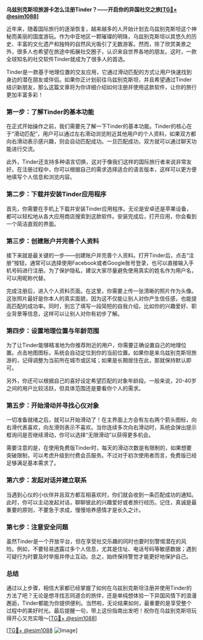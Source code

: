 **乌兹别克斯坦旅游卡怎么注册Tinder？——开启你的异国社交之旅[[TG💪+ @esim1088](https://t.me/s/esim1088)]**

近年来，随着国际旅行的逐渐恢复，越来越多的人开始计划去乌兹别克斯坦这个神秘而美丽的国度游玩。作为中亚地区一颗璀璨的明珠，乌兹别克斯坦以其悠久的历史、丰富的文化遗产和独特的自然风光吸引了无数游客。然而，除了欣赏美景之外，很多人也希望在旅途中拓展社交圈子，认识来自世界各地的朋友。这时，一款全球知名的社交软件Tinder就成为了很多人的首选。

Tinder是一款基于地理位置的交友应用，它通过滑动匹配的方式让用户快速找到身边的潜在朋友或伴侣。如果你正计划前往乌兹别克斯坦，并且希望通过Tinder结识新朋友，那么这篇文章将为你详细介绍如何注册并使用这款软件，让你的旅行更加丰富多彩！

### **第一步：了解Tinder的基本功能**

在正式开始操作之前，我们需要先了解一下Tinder的基本功能。Tinder的核心在于“滑动匹配”，用户可以通过左右滑动浏览附近其他用户的个人资料，如果双方都向右滑动表示感兴趣，则会自动匹配成功。一旦匹配成功，双方就可以通过聊天功能进行交流。

此外，Tinder还支持多种语言切换，这对于像我们这样的国际旅行者来说非常友好。在注册过程中，你可以根据自己的需求选择适合的语言版本，这样可以更方便地填写个人信息和浏览内容。

### **第二步：下载并安装Tinder应用程序**

首先，你需要在手机上下载并安装Tinder应用程序。无论是安卓还是苹果设备，都可以轻松地从各大应用商店搜索到这款软件。安装完成后，打开应用，你会看到一个简洁直观的界面。

### **第三步：创建账户并完善个人资料**

接下来就是最关键的一步——创建账户并完善个人资料。打开Tinder后，点击“注册”按钮，通常可以选择使用Facebook或者Google账号登录，也可以直接输入手机号码进行注册。为了保护隐私，建议大家尽量避免使用真实的姓名作为用户名，可以用昵称代替。

完成注册后，进入个人资料页面。在这里，你需要上传一张清晰的照片作为头像。这张照片最好是你本人的真实面貌，因为这不仅能让别人对你产生信任感，也能提高匹配的成功率。同时，别忘了填写一段简短的自我介绍，比如你的兴趣爱好、职业背景等信息，这样可以让别人对你有初步了解。

### **第四步：设置地理位置与年龄范围**

为了让Tinder能够精准地为你推荐附近的用户，你需要正确设置自己的地理位置。点击地图图标，系统会自动定位到你的当前位置。如果你是来乌兹别克斯坦旅游的，记得调整为当前所在城市或区域；如果是长期居住在此，那就保持默认即可。

另外，你还可以根据自己的喜好设定希望匹配的对象年龄段。一般来说，20-40岁之间的用户比较活跃，但具体范围还是要看你个人的需求。

### **第五步：开始滑动并寻找心仪对象**

一切准备就绪之后，就可以开始滑动了！在主界面上方会有左右两个箭头图标，向右滑代表喜欢，向左滑则表示不喜欢。当你连续多次向右滑动时，系统会弹出提示框询问是否继续滑动，你可以选择“无限滑动”以获得更多机会。

需要注意的是，在使用免费版Tinder时，每天的滑动次数是有限制的，如果想要突破限制，可以考虑升级到付费会员服务。不过对于初次使用者而言，免费版已经足够满足基本需求了。

### **第六步：发起对话并建立联系**

当遇到心仪的小伙伴并且双方都互相喜欢时，你们就会收到一条匹配成功的通知。此时，你可以主动发起对话，聊聊彼此的兴趣爱好或者旅行经历。记住，真诚是最重要的原则，不要急于求成，慢慢培养感情才是长久之计。

### **第七步：注意安全问题**

虽然Tinder是一个开放平台，但在享受社交乐趣的同时也要时刻警惕潜在的风险。例如，不要轻易透露过多个人信息，尤其是住址、电话号码等敏感数据；遇到可疑行为时要及时举报并停止互动。总之，始终保持警觉才能更好地保护自己。

### **总结**

通过以上步骤，相信大家都已经掌握了如何在乌兹别克斯坦注册并使用Tinder的方法了吧？无论是想寻找志同道合的旅伴，还是单纯想体验一下异国风情下的浪漫邂逅，Tinder都能为你提供便利。当然啦，无论结果如何，最重要的是享受整个过程中的美好时光。最后提醒一句，带上这份指南出发吧！祝你在乌兹别克斯坦玩得开心又充实哦～[[TG💪+ @esim1088](https://t.me/s/esim1088)]

[[TG💪+ @esim1088](https://t.me/s/esim1088) ![Image](https://i.postimg.cc/4NQfJmqS/Snipaste-2025-05-13-00-14-12.png)]